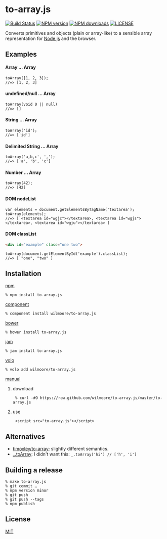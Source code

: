 # to-array.js

[![Build Status](http://img.shields.io/travis/wilmoore/to-array.js.svg)](https://travis-ci.org/wilmoore/to-array.js) [![NPM version](http://img.shields.io/npm/v/to-array.js.svg)](https://www.npmjs.org/package/to-array.js) [![NPM downloads](http://img.shields.io/npm/dm/to-array.js.svg)](https://www.npmjs.org/package/to-array.js) [![LICENSE](http://img.shields.io/npm/l/to-array.js.svg)](license)

  Converts primitives and objects (plain or array-like) to a sensible array representation for [Node.js][] and the browser.

## Examples

#### Array ... Array

    toArray([1, 2, 3]);
    //=> [1, 2, 3]

#### undefined/null ... Array

    toArray(void 0 || null)
    //=> []

#### String ... Array

    toArray('id');
    //=> ['id']

#### Delimited String ... Array

    toArray('a,b,c', ',');
    //=> ['a', 'b', 'c']

#### Number ... Array

    toArray(42);
    //=> [42]

#### DOM nodeList

    var elements = document.getElementsByTagName('textarea');
    toArray(elements);
    //=> [ <textarea id="wgjc"></textarea>, <textarea id="wgjs"></textarea>, <textarea id="wgju"></textarea> ]

#### DOM classList

```html
<div id="example" class="one two">
```

    toArray(document.getElementById('example').classList);
    //=> [ "one", "two" ]

## Installation

[npm](https://npmjs.org/package/to-array.js)

    % npm install to-array.js

[component](http://component.io/wilmoore/to-array.js)

    % component install wilmoore/to-array.js

[bower](http://sindresorhus.com/bower-components/)

    % bower install to-array.js

[jam](http://jamjs.org/packages/#/details/to-array.js)

    % jam install to-array.js

[volo](http://volojs.org)

    % volo add wilmoore/to-array.js

[manual][]

1. download

        % curl -#O https://raw.github.com/wilmoore/to-array.js/master/to-array.js

2. use

        <script src="to-array.js"></script>

## Alternatives

- [timoxley/to-array][to-array]: slightly different semantics.
- [_.toArray][]: I didn't want this: `_.toArray('hi') // ['h', 'i']`

## Building a release

    % make to-array.js
    % git commit …
    % npm version minor
    % git push
    % git push --tags
    % npm publish

## License

  [MIT](license)

[Node.js]:  http://nodejs.org
[manual]:   http://yuiblog.com/blog/2006/06/01/global-domination/
[to-array]: https://github.com/timoxley/to-array
[_.toArray]: http://underscorejs.org/#toArray

